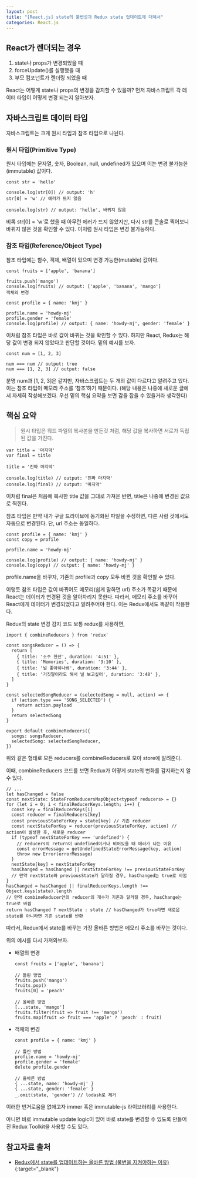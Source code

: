 ```yaml
---
layout: post
title: "[React.js] state의 불변성과 Redux state 업데이트에 대해서"
categories: React.js
---
```

## React가 렌더되는 경우

1. state나 props가 변경되었을 때
2. forceUpdate()를 실행했을 때
3. 부모 컴포넌트가 렌더링 되었을 때

React는 어떻게 state나 props의 변경을 감지할 수 있을까? 먼저 자바스크립트 각 데이터 타입이 어떻게 변경 되는지 알아보자.

## 자바스크립트 데이터 타입
자바스크립트는 크게 원시 타입과 참조 타입으로 나뉜다.

### 원시 타입(Primitive Type)
원시 타입에는 문자열, 숫자, Boolean, null, undefined가 있으며 이는 변경 불가능한(immutable) 값이다.
```
const str = 'hello'

console.log(str[0]) // output: 'h'
str[0] = 'w' // 에러가 뜨지 않음

console.log(str) // output: 'hello', 바뀌지 않음
```
비록 str[0] = 'w'로 했을 때 아무런 에러가 뜨지 않았지만, 다시 str를 콘솔로 찍어보니 바뀌지 않은 것을 확인할 수 있다. 이처럼 원시 타입은 변경 불가능하다.



### 참조 타입(Reference/Object Type)
참조 타입에는 함수, 객체, 배열이 있으며 변경 가능한(mutable) 값이다.
```
const fruits = ['apple', 'banana']

fruits.push('mango')
console.log(fruits) // output: ['apple', 'banana', 'mango']
객체의 변경

const profile = { name: 'kmj' }

profile.name = 'howdy-mj'
profile.gender = 'female'
console.log(profile) // output: { name: 'howdy-mj', gender: 'female' }
````
이처럼 참조 타입은 바로 값이 바뀌는 것을 확인할 수 있다. 하지만 React, Redux는 해당 값이 변경 되지 않았다고 판단할 것이다. 밑의 예시를 보자.



```
const num = [1, 2, 3]

num === num // output: true
num === [1, 2, 3] // output: false
```
분명 num과 [1, 2, 3]은 같지만, 자바스크립트는 두 개의 값이 다르다고 알려주고 있다. 이는 참조 타입이 메모리 주소를 ‘참조’하기 때문이다. (해당 내용은 나중에 새로운 글에서 자세히 작성해보겠다. 우선 밑의 핵심 요약을 보면 감을 잡을 수 있을거라 생각한다)


## 핵심 요약
> 원시 타입은 워드 파일의 복사본을 만든것 처럼, 해당 값을 복사하면 서로가 독립된 값을 가진다.

```
var title = '마지막'
var final = title

title = '진짜 마지막'

console.log(title) // output: '진짜 마지막'
console.log(final) // output: '마지막'
```
이처럼 final은 처음에 복사한 title 값을 그대로 가져온 반면, title은 나중에 변경된 값으로 찍힌다.

참조 타입은 만약 내가 구글 드라이브에 동기화된 파일을 수정하면, 다른 사람 것에서도 자동으로 변경된다. 단, url 주소는 동일하다.


```
const profile = { name: 'kmj' }
const copy = profile

profile.name = 'howdy-mj'

console.log(profile) // output: { name: 'howdy-mj' }
console.log(copy) // output: { name: 'howdy-mj' }
```
profile.name을 바꾸자, 기존의 profile과 copy 모두 바뀐 것을 확인할 수 있다.

이렇듯 참조 타입은 값이 바뀌어도 메모리(쉽게 말하면 url) 주소가 똑같기 때문에 React는 데이터가 변경된 것을 알아차리지 못한다. 따라서, 메모리 주소를 바꾸어 React에게 데이터가 변경되었다고 알려주어야 한다. 이는 Redux에서도 똑같이 작용한다.

Redux의 state 변경 감지 코드
보통 redux를 사용하면,
```
import { combineReducers } from 'redux'

const songsReducer = () => {
  return [
    { title: '소주 한잔', duration: '4:51' },
    { title: 'Memories', duration: '3:10' },
    { title: '널 좋아하나봐', duration: '3:44' },
    { title: '거짓말이라도 해서 널 보고싶어', duration: '3:48' },
  ]
}

const selectedSongReducer = (selectedSong = null, action) => {
  if (action.type === 'SONG_SELECTED') {
    return action.payload
  }
  return selectedSong
}

export default combineReducers({
  songs: songsReducer,
  selectedSong: selectedSongReducer,
})
```
위와 같은 형태로 모든 reducers를 combineReducers로 모아 store에 알려준다.

이때, combineReducers 코드를 보면 Redux가 어떻게 state의 변화를 감지하는지 알 수 있다.

```
// ...
let hasChanged = false
const nextState: StateFromReducersMapObject<typeof reducers> = {}
for (let i = 0; i < finalReducerKeys.length; i++) {
  const key = finalReducerKeys[i]
  const reducer = finalReducers[key]
  const previousStateForKey = state[key] // 기존 reducer
  const nextStateForKey = reducer(previousStateForKey, action) // action이 발생한 후, 새로운 reducer
  if (typeof nextStateForKey === 'undefined') {
    // reducers의 return이 undefined이거나 비어있을 때 에러가 나는 이유
    const errorMessage = getUndefinedStateErrorMessage(key, action)
    throw new Error(errorMessage)
  }
  nextState[key] = nextStateForKey
  hasChanged = hasChanged || nextStateForKey !== previousStateForKey
  // 만약 nextState와 previousState가 달라질 경우, hasChanged는 true로 바뀜
}
hasChanged = hasChanged || finalReducerKeys.length !== Object.keys(state).length
// 만약 combineReducer안의 reducer의 개수가 기존과 달라질 경우, hasChange는 true로 바뀜
return hasChanged ? nextState : state // hasChanged가 true라면 새로운 state를 아니라면 기존 state를 반환
```
따라서, Redux에서 state를 바꾸는 가장 올바른 방법은 메모리 주소를 바꾸는 것이다.

위의 예시를 다시 가져와보자.

- 배열의 변경
    ```
    const fruits = ['apple', 'banana']

    // 틀린 방법
    fruits.push('mango')
    fruits.pop()
    fruits[0] = 'peach'

    // 올바른 방법
    [...state, 'mango']
    fruits.filter(fruit => fruit !== 'mango')
    fruits.map(fruit => fruit === 'apple' ? 'peach' : fruit)
    ```

- 객체의 변경
    ```
    const profile = { name: 'kmj' }

    // 틀린 방법
    profile.name = 'howdy-mj'
    profile.gender = 'female'
    delete profile.gender

    // 올바른 방법
    { ...state, name: 'howdy-mj' }
    { ...state, gender: 'female' }
    _.omit(state, 'gender') // lodash로 제거
    ```
이러한 번거로움을 없애고자 immer 혹은 immutable-js 라이브러리를 사용한다.

아니면 바로 immutable update logic이 있어 바로 state를 변경할 수 있도록 만들어진 Redux Toolkit을 사용할 수도 있다.



## 참고자료 출처
- [Redux에서 state를 업데이트하는 올바른 방법 (불변을 지켜야하는 이유)](https://www.howdy-mj.me/redux/right-way-to-update-state/){:target="\_blank"}
